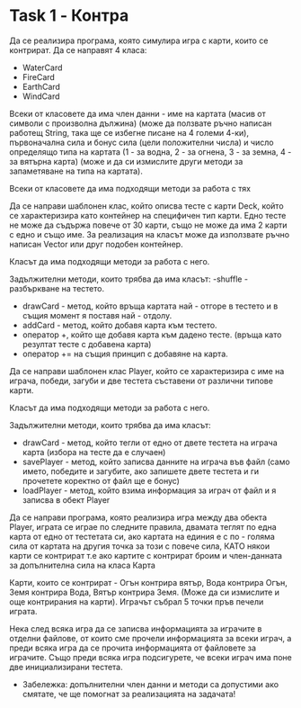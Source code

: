 # Task 1 - Контра

Да се реализира програма, която симулира игра с карти, които се контрират.
Да се направят 4 класа:
- WaterCard
- FireCard
- EarthCard
- WindCard

Всеки от класовете да има член данни - име на картата (масив от символи с
произволна дължина) (може да ползвате ръчно написан работещ String, така
ще се избегне писане на 4 големи 4-ки), първоначална сила и бонус сила (цели
положителни числа) и число определящо типа на картата (1 - за водна, 2 - за
огнена, 3 - за земна, 4 - за вятърна карта) (може и да си измислите други
методи за запаметяване на типа на картата).

Всеки от класовете да има подходящи методи за работа с тях

Да се направи шаблонен клас, който описва тесте с карти Deck, който се
характеризира като контейнер на специфичен тип карти. Едно тесте не може да
съдържа повече от 30 карти, също не може да има 2 карти с едно и също име.
За реализация на класът може да използвате ръчно написан Vector или друг
подобен контейнер.

Класът да има подходящи методи за работа с него.

Задължителни методи, които трябва да има класът:
-shuffle - разбъркване на тестето.
- drawCard - метод, който връща картата най - отгоре в тестето и в същия
момент я поставя най - отдолу.
- addCard - метод, който добавя карта към тестето.
- оператор +, който ще добавя карта към дадено тесте. (връща като
резултат тесте с добавена карта)
- оператор += на същия принцип с добавяне на карта.

Да се направи шаблонен клас Player, който се характеризира с име на играча,
победи, загуби и две тестета съставени от различни типове карти.

Класът да има подходящи методи за работа с него.

Задължителни методи, които трябва да има класът:
- drawCard - метод, който тегли от едно от двете тестета на играча карта
(избора на тесте да е случаен)
- savePlayer - метод, който записва данните на играча във файл (само
името, победите и загубите, ако запишете двете тестета и ги прочетете
коректно от файл ще е бонус)
- loadPlayer - метод, който взима информация за играч от файл и я
записва в обект Player

Да се направи програма, която реализира игра между два обекта Player, играта
се играе по следните правила, двамата теглят по една карта от едно от
тестетата си, ако картата на единия е с по - голяма сила от картата на другия
точка за този с повече сила, КАТО някои карти се контрират т.е ако картите с
контрират броим и член-данната за допълнителна сила на класа Карта

Карти, които се контрират - Огън контрира вятър, Вода контрира Огън, Земя
контрира Вода, Вятър контрира Земя. (Може да си измислите и още
контрирания на карти). Играчът събрал 5 точки пръв печели играта.

Нека след всяка игра да се записва информацията за играчите в отделни
файлове, от които сме прочели информацията за всеки играч, а преди всяка
игра да се прочита информацията от файловете за играчите. Също преди всяка
игра подсигурете, че всеки играч има поне две инициализирани тестета.

- Забележка: допълнителни член данни и методи са допустими ако
смятате, че ще помогнат за реализацията на задачата!
